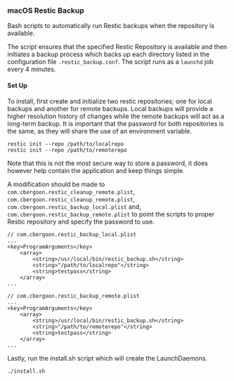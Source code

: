 ### macOS Restic Backup
Bash scripts to automatically run Restic backups when the repository is available. 

The script ensures that the specified Restic Repository is available and then initiates
a backup process which backs up each directory listed in the configuration file 
```.restic_backup.conf```. The script runs as a ```launchd``` job every 4 minutes. 

#### Set Up

To install, first create and initialize two restic repositories; one for local backups and
another for remote backups. Local backups will provide a higher resolution history of 
changes while the remote backups will act as a long-term backup. It is important that the 
password for both repositories is the same, as they will share the use of an environment 
variable.

```
restic init --repo /path/to/localrepo
restic init --repo /path/to/remoterepo
```

Note that this is not the most secure way to store a password, it does however help contain the
application and keep things simple. 

A modification should be made to ```com.cbergoon.restic_cleanup_remote.plist```, ```com.cbergoon.restic_cleanup_remote.plist```, ```com.cbergoon.restic_backup_local.plist``` and, ```com.cbergoon.restic_backup_remote.plist``` to point the scripts to proper Restic repository and
specify the password to use. 

```
// com.cbergoon.restic_backup_local.plist
...
<key>ProgramArguments</key>
    <array>
        <string>/usr/local/bin/restic_backup.sh</string>
        <string>"/path/to/localrepo"</string>
        <string>testpass</string>
    </array>
...
```
```
// com.cbergoon.restic_backup_remote.plist
...
<key>ProgramArguments</key>
    <array>
        <string>/usr/local/bin/restic_backup.sh</string>
        <string>"/path/to/remoterepo"</string>
        <string>testpass</string>
    </array>
...
```

Lastly, run the install.sh script which will create the LaunchDaemons. 

```
./install.sh
```
